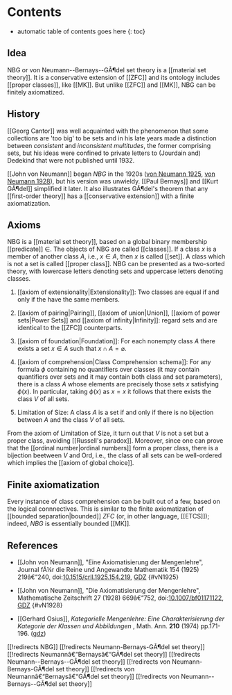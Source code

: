 
# Contents
* automatic table of contents goes here
{: toc}

## Idea

NBG or von Neumann--Bernays--GÃ¶del set theory is a [[material set theory]]. It is a conservative extension of [[ZFC]] and its ontology includes [[proper classes]], like [[MK]]. But unlike [[ZFC]] and [[MK]], NBG can be finitely axiomatized.


## History

[[Georg Cantor]] was well acquainted with the phenomenon that some collections are 'too big' to be sets and in his late years made a distinction between _consistent_ and _inconsistent multitudes_, the former comprising sets, but his ideas were confined to private letters to (Jourdain and) Dedekind that were not published until 1932.

[[John von Neumann]] began $NBG$ in the 1920s ([von Neumann 1925](#vN1925), [von Neumann 1928](#vN1928)), but his version was unwieldy.  [[Paul Bernays]] and [[Kurt GÃ¶del]] simplified it later.  It also illustrates GÃ¶del\'s theorem that any [[first-order theory]] has a [[conservative extension]] with a finite axiomatization.


## Axioms

NBG is a [[material set theory]], based on a global binary membership [[predicate]] $\in$. The objects of NBG are called [[classes]]. If a class $x$ is a member of another class $A$, i.e., $x \in A$, then $x$ is called [[set]]. A class which is not a set is called [[proper class]]. NBG can be presented as a two-sorted theory, with lowercase letters denoting sets and uppercase letters denoting classes.

1. [[axiom of extensionality|Extensionality]]: Two classes are equal if and only if the have the same members.

2. [[axiom of pairing|Pairing]], [[axiom of union|Union]], [[axiom of power sets|Power Sets]] and [[axiom of infinity|Infinity]]: regard sets and are identical to the [[ZFC]] counterparts.

3. [[axiom of foundation|Foundation]]: For each nonempty class $A$ there exists a set $x \in A$ such that $x \cap A = \varnothing$.

4. [[axiom of comprehension|Class Comprehension schema]]: For any formula $\phi$ containing no quantifiers over classes (it may contain quantifiers over sets and it may contain both class and set parameters), there is a class $A$ whose elements are precisely those sets $x$ satisfying $\phi(x)$.  In particular, taking $\phi(x)$ as $x = x$ it follows that there exists the class $V$ of all sets.

5. Limitation of Size: A class $A$ is a set if and only if there is no bijection between $A$ and the class $V$ of all sets.

From the axiom of Limitation of Size, it turn out that $V$ is not a set but a proper class, avoiding [[Russell's paradox]]. Moreover, since one can prove that the [[ordinal number|ordinal numbers]] form a proper class, there is a bijection beetween $V$ and $\mathrm{Ord}$, i.e., the class of all sets can be well-ordered which implies the [[axiom of global choice]].


## Finite axiomatization

Every instance of class comprehension can be built out of a few, based on the logical connnectives.  This is similar to the finite axiomatization of [[bounded separation|bounded]] $ZFC$ (or, in other language, [[ETCS]]); indeed, $NBG$ is essentially bounded [[MK]].

## References

* [[John von Neumann]], "Eine Axiomatisierung der Mengenlehre", Journal fÃ¼r die Reine und Angewandte Mathematik 154 (1925) 219â€“240, doi:[10.1515/crll.1925.154.219](http://dx.doi.org/10.1515/crll.1925.154.219), [GDZ](http://gdz.sub.uni-goettingen.de/index.php?id=resolveppn&PPN=GDZPPN002169606)
{#vN1925}

* [[John von Neumann]], "Die Axiomatisierung der Mengenlehre", Mathematische Zeitschrift 27 (1928) 669â€“752, doi:[10.1007/bf01171122](http://dx.doi.org/10.1007/bf01171122), [GDZ](http://gdz.sub.uni-goettingen.de/dms/load/img/?PPN=PPN266833020_0027&DMDID=DMDLOG_0042)
{#vN1928}

* [[Gerhard Osius]], _Kategorielle Mengenlehre: Eine Charakterisierung der Kategorie der Klassen und Abbildungen_ , Math. Ann. **210** (1974) pp.171-196. ([gdz](http://gdz.sub.uni-goettingen.de/dms/load/img/?PPN=GDZPPN002309939))

[[!redirects NBG]]
[[!redirects Neumann-Bernays-GÃ¶del set theory]]
[[!redirects Neumannâ€“Bernaysâ€“GÃ¶del set theory]]
[[!redirects Neumann--Bernays--GÃ¶del set theory]]
[[!redirects von Neumann-Bernays-GÃ¶del set theory]]
[[!redirects von Neumannâ€“Bernaysâ€“GÃ¶del set theory]]
[[!redirects von Neumann--Bernays--GÃ¶del set theory]]

